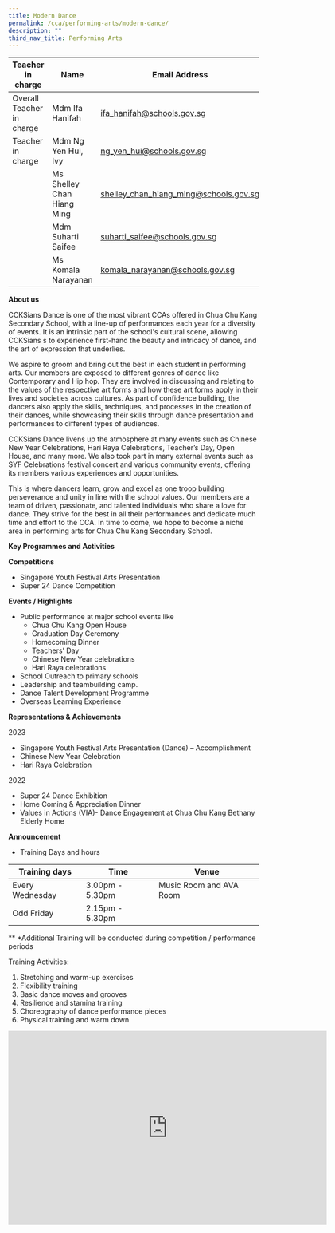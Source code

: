 ```yaml
---
title: Modern Dance
permalink: /cca/performing-arts/modern-dance/
description: ""
third_nav_title: Performing Arts
---
```

| Teacher in charge	| Name 	| Email Address 	|
|---	|---	|---	|
| Overall Teacher in charge	| Mdm Ifa Hanifah	| [ifa_hanifah@schools.gov.sg ](mailto:ifa_hanifah@schools.gov.sg )	|
| Teacher in charge	| Mdm Ng Yen Hui, Ivy	| [ng_yen_hui@schools.gov.sg](mailto:ng_yen_hui@schools.gov.sg)	|
| 	| Ms Shelley Chan Hiang Ming	| [shelley_chan_hiang_ming@schools.gov.sg](mailto:shelley_chan_hiang_ming@schools.gov.sg)	|
| 	| Mdm Suharti Saifee	| [suharti_saifee@schools.gov.sg](mailto:suharti_saifee@schools.gov.sg)	|
| 	| Ms Komala Narayanan	| [komala_narayanan@schools.gov.sg](mailto:komala_narayanan@schools.gov.sg)	|


**About us**

CCKSians Dance is one of the most vibrant CCAs offered in Chua Chu Kang Secondary School, with a line-up of performances each year for a diversity of events. It is an intrinsic part of the school's cultural scene, allowing CCKSians s to experience first-hand the beauty and intricacy of dance, and the art of expression that underlies.

We aspire to groom and bring out the best in each student in performing arts. Our members are exposed to different genres of dance like Contemporary and Hip hop. They are involved in discussing and relating to the values of the respective art forms and how these art forms apply in their lives and societies across cultures. As part of confidence building, the dancers also apply the skills, techniques, and processes in the creation of their dances, while showcasing their skills through dance presentation and performances to different types of audiences.

CCKSians Dance livens up the atmosphere at many events such as Chinese New Year Celebrations, Hari Raya Celebrations, Teacher’s Day, Open House, and many more. We also took part in many external events such as SYF Celebrations festival concert and various community events, offering its members various experiences and opportunities.

This is where dancers learn, grow and excel as one troop building perseverance and unity in line with the school values. Our members are a team of driven, passionate, and talented individuals who share a love for dance. They strive for the best in all their performances and dedicate much time and effort to the CCA. In time to come, we hope to become a niche area in performing arts for Chua Chu Kang Secondary School. 


**Key Programmes and Activities**

**Competitions**
* Singapore Youth Festival Arts Presentation
* Super 24 Dance Competition

**Events / Highlights**
* Public performance at major school events like
	* Chua Chu Kang Open House
	* Graduation Day Ceremony
	* Homecoming Dinner
	* Teachers’ Day
	* Chinese New Year celebrations
	* Hari Raya celebrations
* School Outreach to primary schools
* Leadership and teambuilding camp.
* Dance Talent Development Programme
* Overseas Learning Experience

**Representations &amp; Achievements**

2023
* Singapore Youth Festival Arts Presentation (Dance) – Accomplishment
* Chinese New Year Celebration
* Hari Raya Celebration

2022
* Super 24 Dance Exhibition
* Home Coming &amp; Appreciation Dinner 
* Values in Actions (VIA)- Dance Engagement at Chua Chu Kang Bethany Elderly Home




**Announcement** 

* Training Days and hours

|Training days	| Time	| Venue	|
|---	|---	|---	|
| Every Wednesday	| 3.00pm - 5.30pm	| Music Room and AVA Room	|
| Odd Friday	| 2.15pm - 5.30pm	|	|

** *Additional Training will be conducted during competition / performance periods

Training Activities:
1.	Stretching and warm-up exercises
2.	Flexibility training
3.	Basic dance moves and grooves
4.	Resilience and stamina training
5.	Choreography of dance performance pieces
6.	Physical training and warm down


<iframe src="https://docs.google.com/presentation/d/e/2PACX-1vTeaMzoBZhCdD_tWR2WyefPmKPLsasys89-oolX1UM2-qwHHYa6SRnAAmQU46mmdQ/embed?start=true&amp;loop=true&amp;delayms=3000" frameborder="0" width="640" height="389" allowfullscreen="true"></iframe>



